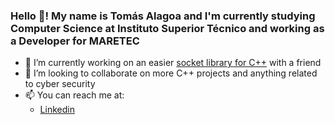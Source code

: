 ### Hello 👋! My name is Tomás Alagoa and I'm currently studying Computer Science at Instituto Superior Técnico and working as a Developer for MARETEC

- 🔭 I’m currently working on an easier [socket library for C++](https://github.com/RMGL/Socketpp) with a friend
- 👯 I’m looking to collaborate on more C++ projects and anything related to cyber security
- 📫 You can reach me at:
    - [Linkedin](https://linkedin.com/in/tomasalagoa)